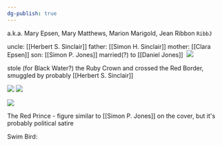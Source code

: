 ```yaml
---
dg-publish: true
---
```

a.k.a. Mary Epsen, Mary Matthews, Marion Marigold, Jean Ribbon `RibbJ`

uncle: [[Herbert S. Sinclair]]
father: [[Simon H. Sinclair]]
mother: [[Clara Epsen]]
son: [[Simon P. Jones]]
married(?) to [[Daniel Jones]] 
![]()
![](https://i.imgur.com/D2pGjvI.jpeg)

stole (for Black Water?) the Ruby Crown and crossed the Red Border, smuggled by probably [[Herbert S. Sinclair]]


![](https://i.imgur.com/VbyilCf.jpeg)
![](https://i.imgur.com/pp2WHQN.png)

![](https://i.imgur.com/8ehN19M.jpeg)


The Red Prince - figure similar to [[Simon P. Jones]] on the cover, but it's probably political satire

Swim Bird:
